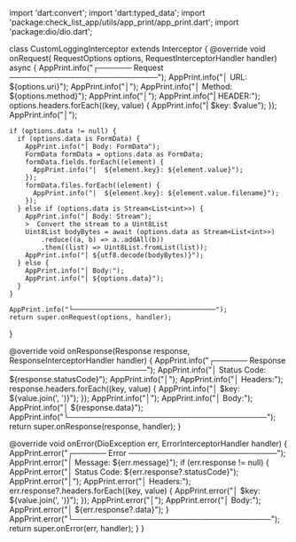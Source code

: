import 'dart:convert';
import 'dart:typed_data';
import 'package:check_list_app/utils/app_print/app_print.dart';
import 'package:dio/dio.dart';

class CustomLoggingInterceptor extends Interceptor {
  @override
  void onRequest(
      RequestOptions options, RequestInterceptorHandler handler) async {
    AppPrint.info("┌────── Request ───────────────────────────");
    AppPrint.info("│ URL: ${options.uri}");
    AppPrint.info("│");
    AppPrint.info("│ Method: ${options.method}");
    AppPrint.info("│");
    AppPrint.info("|  HEADER:");
    options.headers.forEach((key, value) {
      AppPrint.info("|  $key: $value");
    });
    AppPrint.info("│");

    if (options.data != null) {
      if (options.data is FormData) {
        AppPrint.info("│ Body: FormData");
        FormData formData = options.data as FormData;
        formData.fields.forEach((element) {
          AppPrint.info("|  ${element.key}: ${element.value}");
        });
        formData.files.forEach((element) {
          AppPrint.info("|  ${element.key}: ${element.value.filename}");
        });
      } else if (options.data is Stream<List<int>>) {
        AppPrint.info("│ Body: Stream");
        >  Convert the stream to a Uint8List
        Uint8List bodyBytes = await (options.data as Stream<List<int>>)
            .reduce((a, b) => a..addAll(b))
            .then((list) => Uint8List.fromList(list));
        AppPrint.info("│ ${utf8.decode(bodyBytes)}");
      } else {
        AppPrint.info("│ Body:");
        AppPrint.info("│ ${options.data}");
      }
    }

    AppPrint.info("└────────────────────────────────────");
    return super.onRequest(options, handler);
  }

  @override
  void onResponse(Response response, ResponseInterceptorHandler handler) {
    AppPrint.info("┌────── Response ─────────────────────────");
    AppPrint.info("│ Status Code: ${response.statusCode}");
    AppPrint.info("│");
    AppPrint.info("│ Headers:");
    response.headers.forEach((key, value) {
      AppPrint.info("│ $key: ${value.join(', ')}");
    });
    AppPrint.info("│");
    AppPrint.info("│ Body:");
    AppPrint.info("│ ${response.data}");
    AppPrint.info("└────────────────────────────────────");
    return super.onResponse(response, handler);
  }

  @override
  void onError(DioException err, ErrorInterceptorHandler handler) {
    AppPrint.error("┌────── Error ───────────────────────────");
    AppPrint.error("│ Message: ${err.message}");
    if (err.response != null) {
      AppPrint.error("│ Status Code: ${err.response?.statusCode}");
      AppPrint.error("│");
      AppPrint.error("│ Headers:");
      err.response?.headers.forEach((key, value) {
        AppPrint.error("│ $key: ${value.join(', ')}");
      });
      AppPrint.error("│");
      AppPrint.error("│ Body:");
      AppPrint.error("│ ${err.response?.data}");
    }
    AppPrint.error("└────────────────────────────────────");
    return super.onError(err, handler);
  }
}
